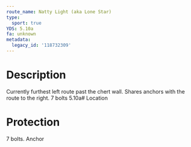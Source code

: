 ```yaml
---
route_name: Natty Light (aka Lone Star)
type:
  sport: true
YDS: 5.10a
fa: unknown
metadata:
  legacy_id: '118732309'
---
```

# Description
Currently furthest left route past the chert wall. Shares anchors with the route to the right. 7 bolts 5.10a# Location
# Protection
7 bolts. Anchor